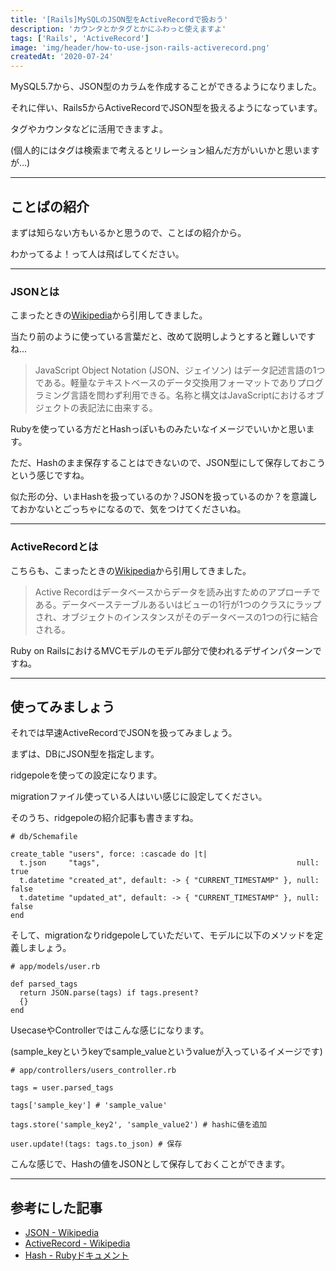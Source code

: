 ```yaml
---
title: '[Rails]MySQLのJSON型をActiveRecordで扱おう'
description: 'カウンタとかタグとかにふわっと使えますよ'
tags: ['Rails', 'ActiveRecord']
image: 'img/header/how-to-use-json-rails-activerecord.png'
createdAt: '2020-07-24'
---
```


MySQL5.7から、JSON型のカラムを作成することができるようになりました。

それに伴い、Rails5からActiveRecordでJSON型を扱えるようになっています。

タグやカウンタなどに活用できますよ。

(個人的にはタグは検索まで考えるとリレーション組んだ方がいいかと思いますが…)

-------

<!--more-->

## ことばの紹介

まずは知らない方もいるかと思うので、ことばの紹介から。

わかってるよ！って人は飛ばしてください。

-------

### JSONとは

こまったときの[Wikipedia](https://ja.wikipedia.org/wiki/JavaScript_Object_Notation)から引用してきました。

当たり前のように使っている言葉だと、改めて説明しようとすると難しいですね…

> JavaScript Object Notation (JSON、ジェイソン) はデータ記述言語の1つである。軽量なテキストベースのデータ交換用フォーマットでありプログラミング言語を問わず利用できる。名称と構文はJavaScriptにおけるオブジェクトの表記法に由来する。

Rubyを使っている方だとHashっぽいものみたいなイメージでいいかと思います。

ただ、Hashのまま保存することはできないので、JSON型にして保存しておこうという感じですね。

似た形の分、いまHashを扱っているのか？JSONを扱っているのか？を意識しておかないとごっちゃになるので、気をつけてくださいね。

-------

### ActiveRecordとは

こちらも、こまったときの[Wikipedia](https://ja.wikipedia.org/wiki/Active_Record)から引用してきました。

> Active Recordはデータベースからデータを読み出すためのアプローチである。データベーステーブルあるいはビューの1行が1つのクラスにラップされ、オブジェクトのインスタンスがそのデータベースの1つの行に結合される。

Ruby on RailsにおけるMVCモデルのモデル部分で使われるデザインパターンですね。

-------

## 使ってみましょう

それでは早速ActiveRecordでJSONを扱ってみましょう。

まずは、DBにJSON型を指定します。

ridgepoleを使っての設定になります。

migrationファイル使っている人はいい感じに設定してください。

そのうち、ridgepoleの紹介記事も書きますね。

```
# db/Schemafile

create_table "users", force: :cascade do |t|
  t.json     "tags",                                            null: true
  t.datetime "created_at", default: -> { "CURRENT_TIMESTAMP" }, null: false
  t.datetime "updated_at", default: -> { "CURRENT_TIMESTAMP" }, null: false
end
```

そして、migrationなりridgepoleしていただいて、モデルに以下のメソッドを定義しましょう。

```
# app/models/user.rb

def parsed_tags
  return JSON.parse(tags) if tags.present?
  {}
end
```

UsecaseやControllerではこんな感じになります。

(sample_keyというkeyでsample_valueというvalueが入っているイメージです)

```
# app/controllers/users_controller.rb

tags = user.parsed_tags

tags['sample_key'] # 'sample_value'

tags.store('sample_key2', 'sample_value2') # hashに値を追加

user.update!(tags: tags.to_json) # 保存

```

こんな感じで、Hashの値をJSONとして保存しておくことができます。

-------

## 参考にした記事

- [JSON - Wikipedia](https://ja.wikipedia.org/wiki/JavaScript_Object_Notation)
- [ActiveRecord - Wikipedia](https://ja.wikipedia.org/wiki/Active_Record)
- [Hash - Rubyドキュメント](https://docs.ruby-lang.org/ja/latest/method/Hash/i/=5b=5d=3d.html)
